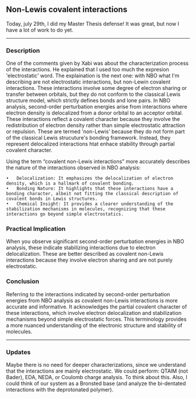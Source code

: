## Non-Lewis covalent interactions

Today, july 29th, I did my Master Thesis defense! It was great, but now I have a lot of work to do yet.

---

### Description

One of the comments given by Xabi was about the characterization process of the interactions. He explained that I used too much the expresion 'electrostatic' word.
The explaination is the next one: with NBO what I'm describing are not electrostatic interactions, but non-Lewin covalent interactions.
These interactions involve some degree of electron sharing or transfer between orbitals, but they do not conform to the classical Lewis structure model, which strictly defines bonds and lone pairs.
In NBO analysis, second-order perturbation energies arise from interactions where electron density is delocalized from a donor orbital to an acceptor orbital. These interactions reflect a covalent character because they involve the redistribution of electron density rather than simple electrostatic attraction or repulsion.
These are termed 'non-Lewis' because they do not form part of the classical Lewis strucuture's bonding framework. Instead, they represent delocalized interactions htat enhace stability through partial covalent character.

Using the term “covalent non-Lewis interactions” more accurately describes the nature of the interactions observed in NBO analysis:

	•	Delocalization: It emphasizes the delocalization of electron density, which is a hallmark of covalent bonding.
	•	Bonding Nature: It highlights that these interactions have a bonding character, albeit not fitting the classical description of covalent bonds in Lewis structures.
	•	Chemical Insight: It provides a clearer understanding of the stabilization mechanisms in molecules, recognizing that these interactions go beyond simple electrostatics.

### Practical Implication

When you observe significant second-order perturbation energies in NBO analysis, these indicate stabilizing interactions due to electron delocalization. These are better described as covalent non-Lewis interactions because they involve electron sharing and are not purely electrostatic.

### Conclusion

Referring to the interactions indicated by second-order perturbation energies from NBO analysis as covalent non-Lewis interactions is more accurate and informative. It acknowledges the partial covalent character of these interactions, which involve electron delocalization and stabilization mechanisms beyond simple electrostatic forces. This terminology provides a more nuanced understanding of the electronic structure and stability of molecules.


---

### Updates

Maybe there is no need for deeper characterizations, since we understand that the interactions are mainly electrostatic. We could perform: QTAIM (not Bader), EDA, NEDA, or Coulomb charge analysis. To think about this.
Also, I could think of our system as a Bronsted base (and analyze the bi-dentated interactions with the deprotonated polymer).
